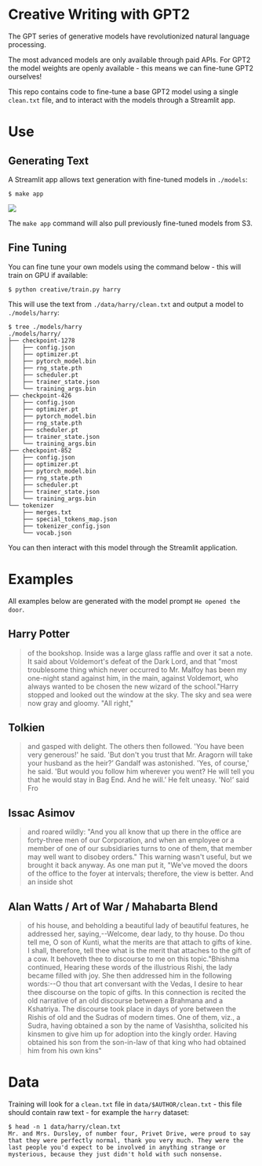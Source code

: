 # Creative Writing with GPT2

The GPT series of generative models have revolutionized natural language processing.

The most advanced models are only available through paid APIs. For GPT2 the model weights are openly available - this means we can fine-tune GPT2 ourselves!

This repo contains code to fine-tune a base GPT2 model using a single `clean.txt` file, and to interact with the models through a Streamlit app.

# Use

## Generating Text

A Streamlit app allows text generation with fine-tuned models in `./models`:

```shell
$ make app
```

![](assets/app.png)

The `make app` command will also pull previously fine-tuned models from S3.


## Fine Tuning

You can fine tune your own models using the command below - this will train on GPU if available:

```shell
$ python creative/train.py harry
```

This will use the text from `./data/harry/clean.txt` and output a model to `./models/harry`:

```shell
$ tree ./models/harry
./models/harry/
├── checkpoint-1278
│   ├── config.json
│   ├── optimizer.pt
│   ├── pytorch_model.bin
│   ├── rng_state.pth
│   ├── scheduler.pt
│   ├── trainer_state.json
│   └── training_args.bin
├── checkpoint-426
│   ├── config.json
│   ├── optimizer.pt
│   ├── pytorch_model.bin
│   ├── rng_state.pth
│   ├── scheduler.pt
│   ├── trainer_state.json
│   └── training_args.bin
├── checkpoint-852
│   ├── config.json
│   ├── optimizer.pt
│   ├── pytorch_model.bin
│   ├── rng_state.pth
│   ├── scheduler.pt
│   ├── trainer_state.json
│   └── training_args.bin
└── tokenizer
    ├── merges.txt
    ├── special_tokens_map.json
    ├── tokenizer_config.json
    └── vocab.json
```

You can then interact with this model through the Streamlit application.


# Examples

All examples below are generated with the model prompt `He opened the door`.

## Harry Potter

> of the bookshop. Inside was a large glass raffle and over it sat a note. It said about Voldemort's defeat of the Dark Lord, and that "most troublesome thing which never occurred to Mr. Malfoy has been my one-night stand against him, in the main, against Voldemort, who always wanted to be chosen the new wizard of the school."Harry stopped and looked out the window at the sky. The sky and sea were now gray and gloomy. "All right,"

## Tolkien

> and gasped with delight. The others then followed. 'You have been very generous!' he said. 'But don't you trust that Mr. Aragorn will take your husband as the heir?’ Gandalf was astonished. 'Yes, of course,' he said. 'But would you follow him wherever you went? He will tell you that he would stay in Bag End. And he will.’ He felt uneasy. 'No!’ said Fro

## Issac Asimov

> and roared wildly: "And you all know that up there in the office are forty-three men of our Corporation, and when an employee or a member of one of our subsidiaries turns to one of them, that member may well want to disobey orders."    This warning wasn't useful, but we brought it back anyway. As one man put it, "We've moved the doors of the office to the foyer at intervals; therefore, the view is better. And an inside shot

## Alan Watts / Art of War / Mahabarta Blend

>  of his house, and beholding a beautiful lady of beautiful features, he addressed her, saying,--Welcome, dear lady, to thy house. Do thou tell me, O son of Kunti, what the merits are that attach to gifts of kine. I shall, therefore, tell thee what is the merit that attaches to the gift of a cow. It behoveth thee to discourse to me on this topic."Bhishma continued, Hearing these words of the illustrious Rishi, the lady became filled with joy. She then addressed him in the following words:--O thou that art conversant with the Vedas, I desire to hear thee discourse on the topic of gifts. In this connection is recited the old narrative of an old discourse between a Brahmana and a Kshatriya. The discourse took place in days of yore between the Rishis of old and the Sudras of modern times. One of them, viz., a Sudra, having obtained a son by the name of Vasishtha, solicited his kinsmen to give him up for adoption into the kingly order. Having obtained his son from the son-in-law of that king who had obtained him from his own kins"


# Data

Training will look for a `clean.txt` file in `data/$AUTHOR/clean.txt` - this file should contain raw text - for example the `harry` dataset:

```shell
$ head -n 1 data/harry/clean.txt
Mr. and Mrs. Dursley, of number four, Privet Drive, were proud to say that they were perfectly normal, thank you very much. They were the last people you'd expect to be involved in anything strange or mysterious, because they just didn't hold with such nonsense.
```

